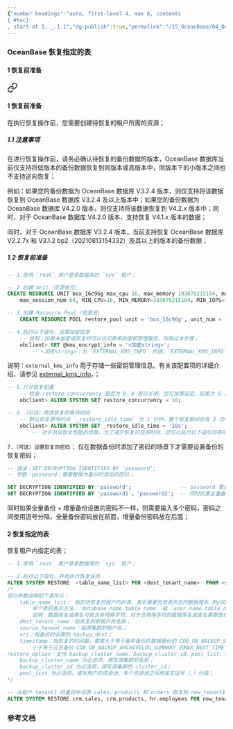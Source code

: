 ```yaml
---
{"number headings":"auto, first-level 4, max 6, contents
{ #toc}
, start-at 1, _.1.1","dg-publish":true,"permalink":"/15_OceanBase/04_OceanBase 安全，高可用，容灾/OceanBase 高可用和容灾/备份恢复管理/OceanBase 恢复指定的表/","dgPassFrontmatter":true}
---
```




### OceanBase 恢复指定的表
#### 1 恢复前准备

<div class="transclusion internal-embed is-loaded"><a class="markdown-embed-link" href="/15-ocean-base/04-ocean-base/ocean-base//ocean-base/#1" aria-label="Open link"><svg xmlns="http://www.w3.org/2000/svg" width="24" height="24" viewBox="0 0 24 24" fill="none" stroke="currentColor" stroke-width="2" stroke-linecap="round" stroke-linejoin="round" class="svg-icon lucide-link"><path d="M10 13a5 5 0 0 0 7.54.54l3-3a5 5 0 0 0-7.07-7.07l-1.72 1.71"></path><path d="M14 11a5 5 0 0 0-7.54-.54l-3 3a5 5 0 0 0 7.07 7.07l1.71-1.71"></path></svg></a><div class="markdown-embed">



#### 1 恢复前准备
在执行恢复操作前，您需要创建待恢复的租户所需的资源；

##### 1.1 注意事项
在进行恢复操作前，请务必确认待恢复的备份数据的版本，OceanBase 数据库当前仅支持将低版本的备份数据恢复到同版本或高版本中，同版本下的小版本之间也不支持逆向恢复；

例如：如果您的备份数据为 OceanBase 数据库 V3.2.4 版本，则仅支持将该数据恢复到 OceanBase 数据库 V3.2.4 及以上版本中；如果您的备份数据为 OceanBase 数据库 V4.2.0 版本，则仅支持将该数据恢复到 V4.2.x 版本中；同时，对于 OceanBase 数据库 V4.2.0 版本，支持恢复 V4.1.x 版本的数据；

同时，对于 OceanBase 数据库 V3.2.4 版本，当前支持恢复 OceanBase 数据库 V2.2.7x 和 V3.1.2 bp2（20210813154332）及其以上的版本的备份数据；

##### 1.2 恢复前准备
```sql
-- 1.使用 `root` 用户登录数据库的 `sys` 租户；

-- 2.创建 Unit（资源单元）
CREATE RESOURCE UNIT box_16c96g max_cpu 16, max_memory 103079215104, max_iops 10240, max_disk_size 53687091200, 
	max_session_num 64, MIN_CPU=16, MIN_MEMORY=103079215104, MIN_IOPS=10240;

-- 3.创建 Resource Pool（资源池）
	CREATE RESOURCE POOL restore_pool unit = 'box_16c96g', unit_num = 1, zone_list = ('z1','z2','z3');
```

```sql
-- 4.执行以下语句，设置加密信息
	-- 说明：如果未加密或恢复时可以访问原来的密钥管理服务，则跳过本步骤；
	obclient> SET @kms_encrypt_info = '<加密string>';
		-- <加密string>：为 `EXTERNAL_KMS_INFO` 的值，`EXTERNAL_KMS_INFO` 为租户级配置项；
```
说明：`external_kms_info` 用于存储一些密钥管理信息。有关该配置项的详细介绍，请参见 [external_kms_info](https://www.oceanbase.com/docs/common-oceanbase-database-cn-1000000000220339)，；

```sql
-- 5.打开恢复配置
	-- 检查 restore_concurrency 是否为 0，0 表示关闭，您可按需设定。如果为 0 ，则需要执行以下语句：
	obclient> ALTER SYSTEM SET restore_concurrency = 10;

-- 6.（可选）修改恢复的等待时间
	-- 默认恢复等待时间 `_restore_idle_time` 为 1 分钟，整个恢复期间会有 3 次等待，即 3 分钟的等待时间；
	obclient> ALTER SYSTEM SET _restore_idle_time = '10s';
		-- 对于测试恢复性能的场景，为了减少恢复的空闲时间，您可以执行以下语句将等待时间调整为 `10s`；
```

`7.（可选）设置恢复的密码`：
仅在数据备份时添加了密码的场景下才需要设置备份的恢复密码；
```sql
-- 语法：SET DECRYPTION IDENTIFIED BY 'password';
-- 参数：password：需要替换为备份时添加的密码；

SET DECRYPTION IDENTIFIED BY 'password';                -- password 需要替换为备份时添加的密码；
SET DECRYPTION IDENTIFIED BY 'password1'，'password2';  -- 同时如果全量备份 + 增量备份设置的密码不一样，则需要输入多个密码；
```

同时如果全量备份 + 增量备份设置的密码不一样，则需要输入多个密码，密码之间使用逗号分隔，全量备份密码放在前面，增量备份密码放在后面；



</div></div>



#### 2 恢复指定的表
恢复租户内指定的表；
```sql
-- 1.使用 `root` 用户登录数据库的 `sys` 租户；

-- 2.执行以下语句，开始执行恢复任务
ALTER SYSTEM RESTORE  <table_name_list> FOR <dest_tenant_name>  FROM <source_tenant_name> AT 'uri'  UNTIL 'timestamp' WITH 'restore_option';
/*
部分参数说明如下表所示：
	table_name_list： 指定待恢复的租户内的表，表名需要包含表所在的数据库名（MySQL 模式）或表所属的 Owner（Oracle 模式），多个表名之间中用英文逗号（,）连接。  
	    单个表的表示方法：`database_name.table_name` 或 `user_name.table_name` 示例：`crm.sales,crm.products,hr.employees`； 
	    说明：数据库名或表名可能含有特殊字符，对于含特殊字符的数据库名或表名需要放在反引号（``）内。例如：`c&rm`.`s#ales`；
	dest_tenant_name：指恢复的新租户的名称；
    source_tenant_name：指源集群的租户名；
    uri：指备份时设置的 backup_dest；
    timestamp：指恢复的时间戳，需要大于等于最早备份的数据备份的 CDB_OB_BACKUP_SET_DETAILS 的 START_TIME，
	    小于等于日志备份 CDB_OB_BACKUP_ARCHIVELOG_SUMMARY 的MAX_NEXT_TIME；
restore_option：支持 backup_cluster_name、backup_cluster_id、pool_list、locality、primary_zone、kms_encrypt：
	backup_cluster_name 为必选项，填写源集群的名称；
	backup_cluster_id 为必选项，填写源集群的 cluster_id；
	pool_list 为必选项，填写用户的资源池。多个资源池之间用英文逗号（,）分隔；
*/

-- 从租户 tenant1 的备份中将表 sales、products 和 orders 恢复到 new_tenant1 中，恢复出来的数据版本为 2021-02-28 08:59:45；
ALTER SYSTEM RESTORE crm.sales, crm.products, hr.employees FOR new_tenant1 FROM tenant1 AT 'oss://antsys-oceanbasebackup/backup_rd/?host=cn-hangzhou-alipay-b.oss-cdn.aliyun-inc.com&access_id=xxx&access_key=xxx' UNTIL '2021-02-28 08:59:45' WITH 'backup_cluster_name=ob20daily.backup&backup_cluster_id=1&pool_list=restore_pool';
```

### 参考文档



